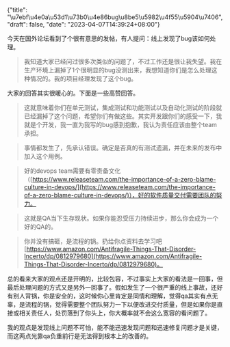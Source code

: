 {"title": "\u7ebf\u4e0a\u53d1\u73b0\u4e86bug\u8be5\u5982\u4f55\u5904\u7406", "draft": false, "date": "2023-04-07T14:39:24+08:00"}

今天在国外论坛看到了个很有意思的发帖，有人提问：线上发现了bug该如何处理。

> 我知道大家已经问过很多次类似的问题了，不过工作还是很让我失望。我在生产环境上漏掉了1个很明显的bug没测出来，我想知道你们是怎么处理这种情况的。我的项目经理发现了这个bug。
> 

大家的回答其实很暖心的。下面是一些高赞回答。

> 这就意味着你们在单元测试，集成测试和功能测试以及自动化测试的阶段就已经漏掉了这个问题，希望你们有做这些。其实开发跟你们的感受一下，我就是个开发，我一直为我写的bug感到抱歉，我认为责任应该由整个team承担。
> 

> 事情都发生了，先承认错误。确定是否真的有测试遗漏，并在未来的发布中加入这个用例。
> 

> 好的devops team需要有零责备文化（[https://www.releaseteam.com/the-importance-of-a-zero-blame-culture-in-devops/](https://www.releaseteam.com/the-importance-of-a-zero-blame-culture-in-devops/)），好的软件质量交付需要团队的努力。
> 

> 这就是QA当下生存现状。如果你能忍受压力持续进步，那么你会成为一个好的QA的。
> 

> 你并没有搞砸，是流程的锅。扔给你点资料去学习吧[https://www.amazon.com/Antifragile-Things-That-Disorder-Incerto/dp/0812979680](https://www.amazon.com/Antifragile-Things-That-Disorder-Incerto/dp/0812979680)。
> 

总的看来大家的观点还是开明的，比较包容，不过事实上大家的看法是一回事，但最后处理问题的方式又是另外一回事了。假如发生了一个很严重的线上事故，还好有别人背锅，你是安全的，这时候你心里肯定是同情和理解，觉得qa其实有点无辜，是流程的锅，觉得需要整个团队努力一下以便改进交付质量，但是如果你是直接或相关责任人，处罚落到了你头上，你大概率就不会这么宽容的看问题了。

我的观点是发现线上问题不可怕，能不能迅速发现问题和迅速修复问题才是关键，而这两点光靠qa负重前行是无法得到根本上的改善的。